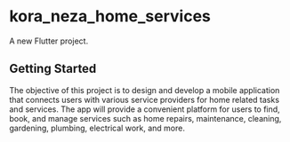# kora_neza_home_services

A new Flutter project.

## Getting Started

The objective of this project is to design and develop a mobile application that connects users with various service providers for home related tasks and services. The app will provide a convenient platform for users to find, book, and manage services such as home repairs, maintenance, cleaning, gardening, plumbing, electrical work, and more.

